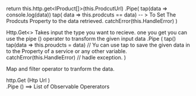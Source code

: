 return this.http.get<IProduct[]>(this.ProdcutUrl)
              .Pipe(
              tap(data => console.log(data))
              tap( data => this.prodcuts == data) -- > To Set The Prodcuts Property to the data retrieved. 
              catchError(this.HandleError)
              )
              
Http.Get<> Takes input the type you want to recieve. one you get you can use the 
 pipe () operater to transform the given input data 
 .Pipe (
 tap()
 tap(data => this.proudcts = data) // Yu can use tap to save the given data in to the Property of a service or any other variable. 
 catchError(this.HandleError)  // hadle exception. 
 )

Map and filter operator to tranform the data. 

http.Get<return type> (Htp Url )  
    .Pipe () ==> List of Observable Opererators 
